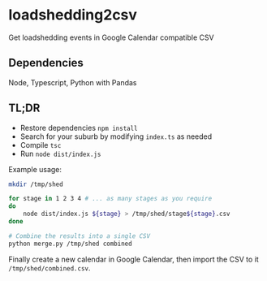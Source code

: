 # loadshedding2csv
Get loadshedding events in Google Calendar compatible CSV

## Dependencies
Node, Typescript, Python with Pandas

## TL;DR
- Restore dependencies `npm install`
- Search for your suburb by modifying `index.ts` as needed
- Compile `tsc`
- Run `node dist/index.js`

Example usage:
```sh
mkdir /tmp/shed

for stage in 1 2 3 4 # ... as many stages as you require
do
    node dist/index.js ${stage} > /tmp/shed/stage${stage}.csv
done

# Combine the results into a single CSV
python merge.py /tmp/shed combined
```

Finally create a new calendar in Google Calendar, then import the CSV to it `/tmp/shed/combined.csv`.
